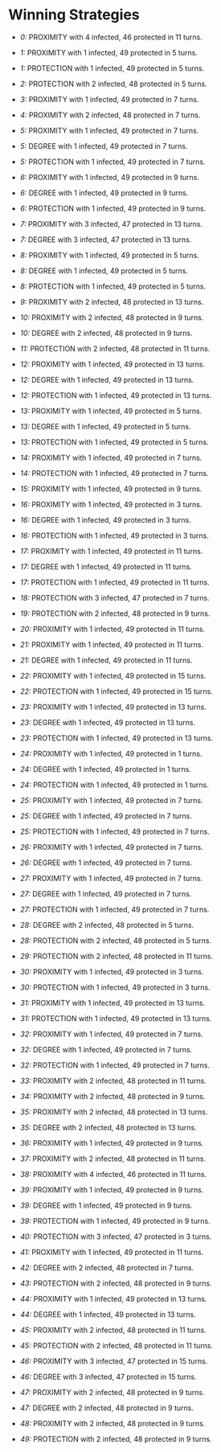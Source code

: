 # Winning Strategies

* _0:_ PROXIMITY with 4 infected, 46 protected in 11 turns.


* _1:_ PROXIMITY with 1 infected, 49 protected in 5 turns.


* _1:_ PROTECTION with 1 infected, 49 protected in 5 turns.


* _2:_ PROTECTION with 2 infected, 48 protected in 5 turns.


* _3:_ PROXIMITY with 1 infected, 49 protected in 7 turns.


* _4:_ PROXIMITY with 2 infected, 48 protected in 7 turns.


* _5:_ PROXIMITY with 1 infected, 49 protected in 7 turns.


* _5:_ DEGREE with 1 infected, 49 protected in 7 turns.


* _5:_ PROTECTION with 1 infected, 49 protected in 7 turns.


* _6:_ PROXIMITY with 1 infected, 49 protected in 9 turns.


* _6:_ DEGREE with 1 infected, 49 protected in 9 turns.


* _6:_ PROTECTION with 1 infected, 49 protected in 9 turns.


* _7:_ PROXIMITY with 3 infected, 47 protected in 13 turns.


* _7:_ DEGREE with 3 infected, 47 protected in 13 turns.


* _8:_ PROXIMITY with 1 infected, 49 protected in 5 turns.


* _8:_ DEGREE with 1 infected, 49 protected in 5 turns.


* _8:_ PROTECTION with 1 infected, 49 protected in 5 turns.


* _9:_ PROXIMITY with 2 infected, 48 protected in 13 turns.


* _10:_ PROXIMITY with 2 infected, 48 protected in 9 turns.


* _10:_ DEGREE with 2 infected, 48 protected in 9 turns.


* _11:_ PROTECTION with 2 infected, 48 protected in 11 turns.


* _12:_ PROXIMITY with 1 infected, 49 protected in 13 turns.


* _12:_ DEGREE with 1 infected, 49 protected in 13 turns.


* _12:_ PROTECTION with 1 infected, 49 protected in 13 turns.


* _13:_ PROXIMITY with 1 infected, 49 protected in 5 turns.


* _13:_ DEGREE with 1 infected, 49 protected in 5 turns.


* _13:_ PROTECTION with 1 infected, 49 protected in 5 turns.


* _14:_ PROXIMITY with 1 infected, 49 protected in 7 turns.


* _14:_ PROTECTION with 1 infected, 49 protected in 7 turns.


* _15:_ PROXIMITY with 1 infected, 49 protected in 9 turns.


* _16:_ PROXIMITY with 1 infected, 49 protected in 3 turns.


* _16:_ DEGREE with 1 infected, 49 protected in 3 turns.


* _16:_ PROTECTION with 1 infected, 49 protected in 3 turns.


* _17:_ PROXIMITY with 1 infected, 49 protected in 11 turns.


* _17:_ DEGREE with 1 infected, 49 protected in 11 turns.


* _17:_ PROTECTION with 1 infected, 49 protected in 11 turns.


* _18:_ PROTECTION with 3 infected, 47 protected in 7 turns.


* _19:_ PROTECTION with 2 infected, 48 protected in 9 turns.


* _20:_ PROXIMITY with 1 infected, 49 protected in 11 turns.


* _21:_ PROXIMITY with 1 infected, 49 protected in 11 turns.


* _21:_ DEGREE with 1 infected, 49 protected in 11 turns.


* _22:_ PROXIMITY with 1 infected, 49 protected in 15 turns.


* _22:_ PROTECTION with 1 infected, 49 protected in 15 turns.


* _23:_ PROXIMITY with 1 infected, 49 protected in 13 turns.


* _23:_ DEGREE with 1 infected, 49 protected in 13 turns.


* _23:_ PROTECTION with 1 infected, 49 protected in 13 turns.


* _24:_ PROXIMITY with 1 infected, 49 protected in 1 turns.


* _24:_ DEGREE with 1 infected, 49 protected in 1 turns.


* _24:_ PROTECTION with 1 infected, 49 protected in 1 turns.


* _25:_ PROXIMITY with 1 infected, 49 protected in 7 turns.


* _25:_ DEGREE with 1 infected, 49 protected in 7 turns.


* _25:_ PROTECTION with 1 infected, 49 protected in 7 turns.


* _26:_ PROXIMITY with 1 infected, 49 protected in 7 turns.


* _26:_ DEGREE with 1 infected, 49 protected in 7 turns.


* _27:_ PROXIMITY with 1 infected, 49 protected in 7 turns.


* _27:_ DEGREE with 1 infected, 49 protected in 7 turns.


* _27:_ PROTECTION with 1 infected, 49 protected in 7 turns.


* _28:_ DEGREE with 2 infected, 48 protected in 5 turns.


* _28:_ PROTECTION with 2 infected, 48 protected in 5 turns.


* _29:_ PROTECTION with 2 infected, 48 protected in 11 turns.


* _30:_ PROXIMITY with 1 infected, 49 protected in 3 turns.


* _30:_ PROTECTION with 1 infected, 49 protected in 3 turns.


* _31:_ PROXIMITY with 1 infected, 49 protected in 13 turns.


* _31:_ PROTECTION with 1 infected, 49 protected in 13 turns.


* _32:_ PROXIMITY with 1 infected, 49 protected in 7 turns.


* _32:_ DEGREE with 1 infected, 49 protected in 7 turns.


* _32:_ PROTECTION with 1 infected, 49 protected in 7 turns.


* _33:_ PROXIMITY with 2 infected, 48 protected in 11 turns.


* _34:_ PROXIMITY with 2 infected, 48 protected in 9 turns.


* _35:_ PROXIMITY with 2 infected, 48 protected in 13 turns.


* _35:_ DEGREE with 2 infected, 48 protected in 13 turns.


* _36:_ PROXIMITY with 1 infected, 49 protected in 9 turns.


* _37:_ PROXIMITY with 2 infected, 48 protected in 11 turns.


* _38:_ PROXIMITY with 4 infected, 46 protected in 11 turns.


* _39:_ PROXIMITY with 1 infected, 49 protected in 9 turns.


* _39:_ DEGREE with 1 infected, 49 protected in 9 turns.


* _39:_ PROTECTION with 1 infected, 49 protected in 9 turns.


* _40:_ PROTECTION with 3 infected, 47 protected in 3 turns.


* _41:_ PROXIMITY with 1 infected, 49 protected in 11 turns.


* _42:_ DEGREE with 2 infected, 48 protected in 7 turns.


* _43:_ PROTECTION with 2 infected, 48 protected in 9 turns.


* _44:_ PROXIMITY with 1 infected, 49 protected in 13 turns.


* _44:_ DEGREE with 1 infected, 49 protected in 13 turns.


* _45:_ PROXIMITY with 2 infected, 48 protected in 11 turns.


* _45:_ PROTECTION with 2 infected, 48 protected in 11 turns.


* _46:_ PROXIMITY with 3 infected, 47 protected in 15 turns.


* _46:_ DEGREE with 3 infected, 47 protected in 15 turns.


* _47:_ PROXIMITY with 2 infected, 48 protected in 9 turns.


* _47:_ DEGREE with 2 infected, 48 protected in 9 turns.


* _48:_ PROXIMITY with 2 infected, 48 protected in 9 turns.


* _49:_ PROTECTION with 2 infected, 48 protected in 9 turns.



